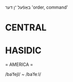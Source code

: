 באַפֿעל
־ן
דער
'order, command'

CENTRAL
========

HASIDIC
=======
= AMERICA = 

/baˈfejl/ ~ /baˈfeːl/
